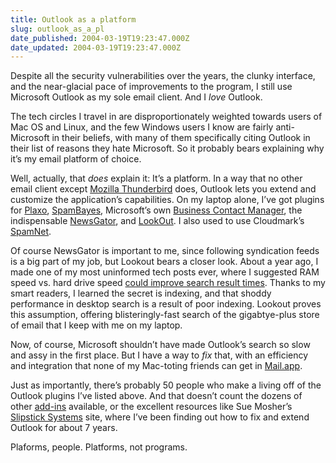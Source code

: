 ```yaml
---
title: Outlook as a platform
slug: outlook_as_a_pl
date_published: 2004-03-19T19:23:47.000Z
date_updated: 2004-03-19T19:23:47.000Z
---
```


Despite all the security vulnerabilities over the years, the clunky interface, and the near-glacial pace of improvements to the program, I still use Microsoft Outlook as my sole email client. And I *love* Outlook.

The tech circles I travel in are disproportionately weighted towards users of Mac OS and Linux, and the few Windows users I know are fairly anti-Microsoft in their beliefs, with many of them specifically citing Outlook in their list of reasons they hate Microsoft. So it probably bears explaining why it’s my email platform of choice.

Well, actually, that *does* explain it: It’s a platform. In a way that no other email client except [Mozilla Thunderbird](http://texturizer.net/thunderbird/) does, Outlook lets you extend and customize the application’s capabilities. On my laptop alone, I’ve got plugins for [Plaxo](http://www.plaxo.com/), [SpamBayes](http://starship.python.net/crew/mhammond/spambayes/), Microsoft’s own [Business Contact Manager](http://www.microsoft.com/office/outlook/contactmanager/prodinfo/default.mspx), the indispensable [NewsGator](http://www.newsgator.com/), and [LookOut](http://www.lookoutsoft.com/). I also used to use Cloudmark’s [SpamNet](http://www.cloudmark.com/).

Of course NewsGator is important to me, since following syndication feeds is a big part of my job, but Lookout bears a closer look. About a year ago, I made one of my most uninformed tech posts ever, where I suggested RAM speed vs. hard drive speed [could improve search result times](http://www.dashes.com/anil/2003/04/14/googles_advanta). Thanks to my smart readers, I learned the secret is indexing, and that shoddy performance in desktop search is a result of poor indexing. Lookout proves this assumption, offering blisteringly-fast search of the gigabtye-plus store of email that I keep with me on my laptop.

Now, of course, Microsoft shouldn’t have made Outlook’s search so slow and assy in the first place. But I have a way to *fix* that, with an efficiency and integration that none of my Mac-toting friends can get in [Mail.app](http://www.apple.com/macosx/features/mail/).

Just as importantly, there’s probably 50 people who make a living off of the Outlook plugins I’ve listed above. And that doesn’t count the dozens of other [add-ins](http://office.microsoft.com/officeupdate/) available, or the excellent resources like Sue Mosher’s [Slipstick Systems](http://www.slipstick.com/) site, where I’ve been finding out how to fix and extend Outlook for about 7 years.

Plaforms, people. Platforms, not programs.
